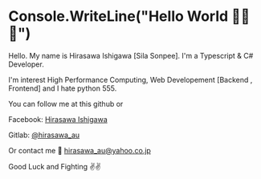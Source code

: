 # Console.WriteLine("Hello World 🤟🤟🤟")

Hello. My name is Hirasawa Ishigawa [Sila Sonpee]. I'm a Typescript & C# Developer.

I'm interest High Performance Computing, Web Developement [Backend , Frontend] and I hate python 555.

You can follow me at this github or

Facebook: [Hirasawa Ishigawa](https://www.facebook.com/hirasawa.au)

Gitlab: [@hirasawa_au](https://gitlab.com/hirasawa_au)

Or contact me 📧 [hirasawa_au@yahoo.co.jp](mailto:hirasawa_au@yahoo.co.jp)


Good Luck and Fighting ✌️✌️